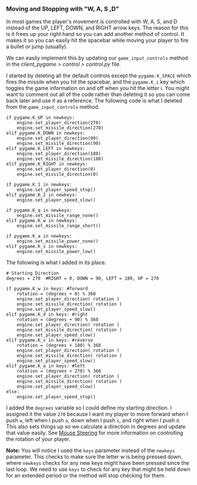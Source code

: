 ### Moving and Stopping with "W, A, S ,D"

In most games the player's movement is controlled with W, A, S, and D instead of the UP, LEFT, DOWN, and RIGHT arrow keys. The reason for this is it frees up your right hand so you can add another method of control. It makes it so you can easily hit the spacebar while moving your player to fire a bullet or jump (usually).

We can easily implement this by updating our `game_input_controls` method in the *client_pygame > control > control.py* file.

I started by deleting all the default controls except the `pygame.K_SPACE` which fires the missile when you hit the spacebar, and the `pygame.K_i` key which toggles the game information on and off when you hit the letter i. You might want to comment out all of the code rather than deleting it so you can come back later and use it as a reference. The following code is what I deleted from the `game_input_controls` method.

    if pygame.K_UP in newkeys:
        engine.set_player_direction(270)
        engine.set_missile_direction(270)
    elif pygame.K_DOWN in newkeys:
        engine.set_player_direction(90)
        engine.set_missile_direction(90)
    elif pygame.K_LEFT in newkeys:
        engine.set_player_direction(180)
        engine.set_missile_direction(180)
    elif pygame.K_RIGHT in newkeys:
        engine.set_player_direction(0)
        engine.set_missile_direction(0)

    if pygame.K_1 in newkeys:
        engine.set_player_speed_stop()
    elif pygame.K_2 in newkeys:
        engine.set_player_speed_slow()
        
    if pygame.K_q in newkeys:
        engine.set_missile_range_none()
    elif pygame.K_w in newkeys:
        engine.set_missile_range_short()

    if pygame.K_a in newkeys:
        engine.set_missile_power_none()
    elif pygame.K_s in newkeys:
        engine.set_missile_power_low()

The following is what I added in its place.

    # Starting Direction
    degrees = 270  #RIGHT = 0, DOWN = 90, LEFT = 180, UP = 270

    if pygame.K_w in keys: #forward
        rotation = (degrees + 0) % 360
        engine.set_player_direction( rotation )
        engine.set_missile_direction( rotation )
        engine.set_player_speed_slow()
    elif pygame.K_d in keys: #right
        rotation = (degrees + 90) % 360
        engine.set_player_direction( rotation )
        engine.set_missile_direction( rotation )
        engine.set_player_speed_slow()
    elif pygame.K_s in keys: #reverse
        rotation = (degrees + 180) % 360
        engine.set_player_direction( rotation )
        engine.set_missile_direction( rotation )
        engine.set_player_speed_slow()
    elif pygame.K_a in keys: #left
        rotation = (degrees + 270) % 360
        engine.set_player_direction( rotation )
        engine.set_missile_direction( rotation )
        engine.set_player_speed_slow()
    else:
        engine.set_player_speed_stop()

I added the `degrees` variable so I could define my starting direction. I assigned it the value `270` because I want my player to move forward when I push `w`, left when I push `a`, down when I push `s`, and right when I push `d`. This also sets things up so we calculate a direction in degrees and update that value easily. See [Mouse Steering](mouse_steering.md) for more information on controlling the rotation of your player.

**Note:** You will notice I used the `keys` parameter instead of the `newkeys` parameter. This checks to make sure the letter w is being pressed down, where `newkeys` checks for any new keys might have been pressed since the last loop. We need to use `keys` to check for any key that might be held down for an extended period or the method will stop checking for them.